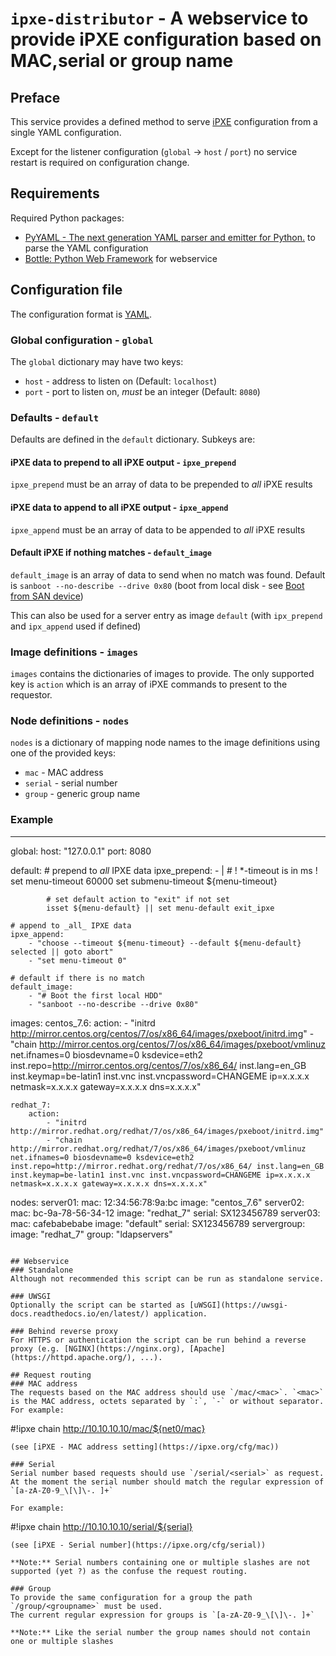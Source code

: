 # `ipxe-distributor` - A webservice to provide iPXE configuration based on MAC,serial or group name
## Preface
This service provides a defined method to serve [iPXE](https://ipxe.org/) configuration from a single
YAML configuration.

Except for the listener configuration (`global` -> `host` / `port`) no service restart is required on
configuration change.

## Requirements
Required Python packages:

* [PyYAML - The next generation YAML parser and emitter for Python.](https://github.com/yaml/pyyaml) to parse the YAML configuration
* [Bottle: Python Web Framework](https://bottlepy.org) for webservice

## Configuration file
The configuration format is [YAML](https://yaml.org/).

### Global configuration - `global`
The `global` dictionary may have two keys:

* `host` - address to listen on (Default: `localhost`)
* `port` - port to listen on, *must* be an integer (Default: `8080`)

### Defaults - `default`
Defaults are defined in the `default` dictionary. Subkeys are:

#### iPXE data to prepend to all iPXE output - `ipxe_prepend`
`ipxe_prepend` must be an array of data to be prepended to *all* iPXE results

#### iPXE data to append to all iPXE output - `ipxe_append`
`ipxe_append` must be an array of data to be appended to *all* iPXE results

#### Default iPXE if nothing matches - `default_image`
`default_image` is an array of data to send when no match was found.
Default is `sanboot --no-describe --drive 0x80` (boot from local disk - see [Boot from SAN device](https://ipxe.org/cmd/sanboot))

This can also be used for a server entry as image `default` (with `ipx_prepend` and `ipx_append` used if defined)

### Image definitions - `images`
`images` contains the dictionaries of images to provide. The only supported key is `action` which is an array of iPXE commands to present
to the requestor.

### Node definitions - `nodes`
`nodes` is a dictionary of mapping node names to the image definitions using one of the provided keys:

* `mac` - MAC address
* `serial` - serial number
* `group` - generic group name

### Example
---
global:
    host: "127.0.0.1"
    port: 8080

default:
    # prepend to _all_ IPXE data
    ipxe_prepend:
        - | 
            # ! *-timeout is in ms !
            set menu-timeout 60000
            set submenu-timeout ${menu-timeout}

            # set default action to "exit" if not set
            isset ${menu-default} || set menu-default exit_ipxe

    # append to _all_ IPXE data
    ipxe_append:
        - "choose --timeout ${menu-timeout} --default ${menu-default} selected || goto abort"
        - "set menu-timeout 0"

    # default if there is no match
    default_image:
        - "# Boot the first local HDD"
        - "sanboot --no-describe --drive 0x80"

images:
    centos_7.6:
        action:
            - "initrd http://mirror.centos.org/centos/7/os/x86_64/images/pxeboot/initrd.img"
            - "chain http://mirror.centos.org/centos/7/os/x86_64/images/pxeboot/vmlinuz net.ifnames=0 biosdevname=0 ksdevice=eth2 inst.repo=http://mirror.centos.org/centos/7/os/x86_64/ inst.lang=en_GB inst.keymap=be-latin1 inst.vnc inst.vncpassword=CHANGEME ip=x.x.x.x netmask=x.x.x.x gateway=x.x.x.x dns=x.x.x.x"

    redhat_7:
        action:
            - "initrd http://mirror.redhat.org/redhat/7/os/x86_64/images/pxeboot/initrd.img"
            - "chain http://mirror.redhat.org/redhat/7/os/x86_64/images/pxeboot/vmlinuz net.ifnames=0 biosdevname=0 ksdevice=eth2 inst.repo=http://mirror.redhat.org/redhat/7/os/x86_64/ inst.lang=en_GB inst.keymap=be-latin1 inst.vnc inst.vncpassword=CHANGEME ip=x.x.x.x netmask=x.x.x.x gateway=x.x.x.x dns=x.x.x.x"

nodes:
    server01:
        mac: 12:34:56:78:9a:bc
        image: "centos_7.6"
    server02:
        mac: bc-9a-78-56-34-12
        image: "redhat_7"
        serial: SX123456789
    server03:
        mac: cafebabebabe
        image: "default"
        serial: SX123456789
    servergroup:
        image: "redhat_7"
        group: "ldapservers"
```

## Webservice
### Standalone
Although not recommended this script can be run as standalone service.

### UWSGI
Optionally the script can be started as [uWSGI](https://uwsgi-docs.readthedocs.io/en/latest/) application.

### Behind reverse proxy
For HTTPS or authentication the script can be run behind a reverse proxy (e.g. [NGINX](https://nginx.org), [Apache](https://httpd.apache.org/), ...).

## Request routing
### MAC address
The requests based on the MAC address should use `/mac/<mac>`. `<mac>` is the MAC address, octets separated by `:`, `-` or without separator.
For example:

```
#!ipxe
chain http://10.10.10.10/mac/${net0/mac}
```
(see [iPXE - MAC address setting](https://ipxe.org/cfg/mac))

### Serial
Serial number based requests should use `/serial/<serial>` as request.
At the moment the serial number should match the regular expression of `[a-zA-Z0-9_\[\]\-. ]+`

For example:

```
#!ipxe
chain http://10.10.10.10/serial/${serial}
```
(see [iPXE - Serial number](https://ipxe.org/cfg/serial))

**Note:** Serial numbers containing one or multiple slashes are not supported (yet ?) as the confuse the request routing.

### Group
To provide the same configuration for a group the path `/group/<groupname>` must be used.
The current regular expression for groups is `[a-zA-Z0-9_\[\]\-. ]+`

**Note:** Like the serial number the group names should not contain one or multiple slashes


